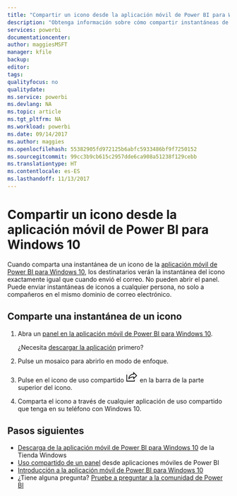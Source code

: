 ```yaml
---
title: "Compartir un icono desde la aplicación móvil de Power BI para Windows 10"
description: "Obtenga información sobre cómo compartir instantáneas de iconos desde la aplicación móvil de Power BI para Windows 10. Puede compartir instantáneas de iconos con cualquier usuario, no solo con sus compañeros de trabajo."
services: powerbi
documentationcenter: 
author: maggiesMSFT
manager: kfile
backup: 
editor: 
tags: 
qualityfocus: no
qualitydate: 
ms.service: powerbi
ms.devlang: NA
ms.topic: article
ms.tgt_pltfrm: NA
ms.workload: powerbi
ms.date: 09/14/2017
ms.author: maggies
ms.openlocfilehash: 55382905fd972125b6abfc5933486bf9f7250152
ms.sourcegitcommit: 99cc3b9cb615c2957dde6ca908a51238f129cebb
ms.translationtype: HT
ms.contentlocale: es-ES
ms.lasthandoff: 11/13/2017
---
```

# <a name="share-a-tile-from-the-power-bi-mobile-app-for-windows-10"></a>Compartir un icono desde la aplicación móvil de Power BI para Windows 10
Cuando comparta una instantánea de un icono de la [aplicación móvil de Power BI para Windows 10](mobile-windows-10-phone-app-get-started.md), los destinatarios verán la instantánea del icono exactamente igual que cuando envió el correo. No pueden abrir el panel. Puede enviar instantáneas de iconos a cualquier persona, no solo a compañeros en el mismo dominio de correo electrónico.

## <a name="share-a-snapshot-of-a-tile"></a>Comparte una instantánea de un icono
1. Abra un [panel en la aplicación móvil de Power BI para Windows 10](mobile-apps-view-dashboard.md).
   
    ¿Necesita [descargar la aplicación](http://go.microsoft.com/fwlink/?LinkID=526478) primero?
2. Pulse un mosaico para abrirlo en modo de enfoque.
3. Pulse en el icono de uso compartido ![Icono de uso compartido](media/mobile-share-tile-windows-10-phone-app/power-bi-win10-share-tile-icon.png) en la barra de la parte superior del icono.
4. Comparta el icono a través de cualquier aplicación de uso compartido que tenga en su teléfono con Windows 10.

## <a name="next-steps"></a>Pasos siguientes
* [Descarga de la aplicación móvil de Power BI para Windows 10](http://go.microsoft.com/fwlink/?LinkID=526478) de la Tienda Windows  
* [Uso compartido de un panel](mobile-share-dashboard-from-the-mobile-apps.md) desde aplicaciones móviles de Power BI
* [Introducción a la aplicación móvil de Power BI para Windows 10](mobile-windows-10-phone-app-get-started.md)  
* ¿Tiene alguna pregunta? [Pruebe a preguntar a la comunidad de Power BI](http://community.powerbi.com/)

